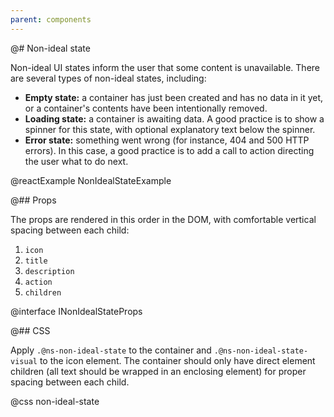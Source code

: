 ```yaml
---
parent: components
---
```


@# Non-ideal state

Non-ideal UI states inform the user that some content is unavailable. There are several types of
non-ideal states, including:

* **Empty state:** a container has just been created and has no data in it yet,
  or a container's contents have been intentionally removed.
* **Loading state:** a container is awaiting data. A good practice is to show a
  spinner for this state, with optional explanatory text below the spinner.
* **Error state:** something went wrong (for instance, 404 and 500 HTTP errors).
  In this case, a good practice is to add a call to action directing the user
  what to do next.

@reactExample NonIdealStateExample

@## Props

The props are rendered in this order in the DOM, with comfortable vertical
spacing between each child:

1. `icon`
1. `title`
1. `description`
1. `action`
1. `children`

@interface INonIdealStateProps

@## CSS

Apply `.@ns-non-ideal-state` to the container and `.@ns-non-ideal-state-visual`
to the icon element. The container should only have direct element children (all
text should be wrapped in an enclosing element) for proper spacing between each
child.

@css non-ideal-state
